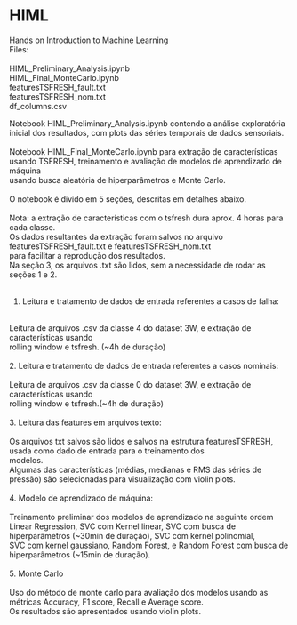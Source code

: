 # HIML
Hands on Introduction to Machine Learning
<br />
Files: <br />
<br />
HIML_Preliminary_Analysis.ipynb <br />
HIML_Final_MonteCarlo.ipynb <br />
featuresTSFRESH_fault.txt <br />
featuresTSFRESH_nom.txt <br />
df_columns.csv <br />

Notebook HIML_Preliminary_Analysis.ipynb contendo a análise exploratória inicial dos resultados, com plots das séries temporais de dados sensoriais. <br />
<br />
Notebook HIML_Final_MonteCarlo.ipynb para extração de características usando TSFRESH, treinamento e avaliação de modelos de aprendizado de máquina <br />
usando busca aleatória de hiperparâmetros e Monte Carlo. <br />
<br />
O notebook é divido em 5 seções, descritas em detalhes abaixo. <br />
<br />
Nota: a extração de características com o tsfresh dura aprox. 4 horas para cada classe.  <br />
Os dados resultantes da extração foram salvos no arquivo featuresTSFRESH_fault.txt e featuresTSFRESH_nom.txt <br />
para facilitar a reprodução dos resultados.  <br />
Na seção 3, os arquivos .txt são lidos, sem a necessidade de rodar as seções 1 e 2. <br />
<br />
1. Leitura e tratamento de dados de entrada referentes a casos de falha: <br />
<br />
        Leitura de arquivos .csv da classe 4 do dataset 3W, e extração de características usando <br />
rolling window e tsfresh. (~4h de duração) <br />
<br />
2. Leitura e tratamento de dados de entrada referentes a casos nominais: <br />
<br />
Leitura de arquivos .csv da classe 0 do dataset 3W, e extração de características usando <br />
rolling window e tsfresh.(~4h de duração) <br />
<br />
3. Leitura das features em arquivos texto: <br />
<br />
Os arquivos txt salvos são lidos e salvos na estrutura featuresTSFRESH, usada como dado de entrada para o treinamento dos  <br />
modelos. <br />
Algumas das características (médias, medianas e RMS das séries de pressão) são selecionadas para visualização com violin plots. <br />
<br />
4. Modelo de aprendizado de máquina: <br />
<br />
Treinamento preliminar dos modelos de aprendizado na seguinte ordem <br />
Linear Regression, SVC com Kernel linear, SVC com busca de hiperparâmetros (~30min de duração), SVC com kernel polinomial, <br />
SVC com kernel gaussiano, Random Forest, e Random Forest com busca de hiperparâmetros (~15min de duração). <br />
<br />
5. Monte Carlo <br />
<br />
Uso do método de monte carlo para avaliação dos modelos usando as métricas Accuracy, F1 score, Recall e Average score. <br />
Os resultados são apresentados usando violin plots. <br />
